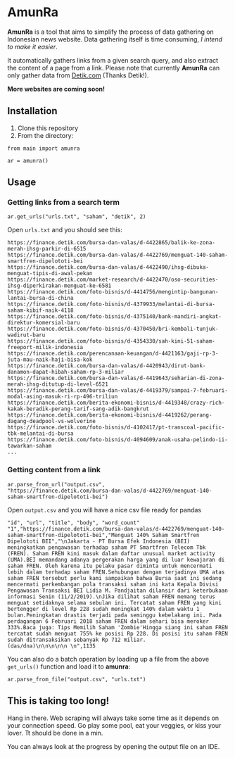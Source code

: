 # AmunRa
**AmunRa** is a tool that aims to simplify the process of data gathering on Indonesian news website. Data gathering itself is time consuming, *I intend to make it easier*. 

It automatically gathers links from a given search query, and also extract the content of a page from a link. Please note that currently **AmunRa** can only gather data from [Detik.com](https://www.detik.com) (Thanks Detik!). 

**More websites are coming soon!**

Installation
------------

1. Clone this repository
2. From the directory:
```
from main import amunra

ar = amunra()
```

Usage
------

### Getting links from a search term
```
ar.get_urls("urls.txt", "saham", "detik", 2)
```
Open `urls.txt` and you should see this:
```
https://finance.detik.com/bursa-dan-valas/d-4422865/balik-ke-zona-merah-ihsg-parkir-di-6515
https://finance.detik.com/bursa-dan-valas/d-4422769/menguat-140-saham-smartfren-dipelototi-bei
https://finance.detik.com/bursa-dan-valas/d-4422490/ihsg-dibuka-menguat-tipis-di-awal-pekan
https://finance.detik.com/market-research/d-4422470/oso-securities-ihsg-diperkirakan-menguat-ke-6581
https://finance.detik.com/foto-bisnis/d-4414756/mengintip-bangunan-lantai-bursa-di-china
https://finance.detik.com/foto-bisnis/d-4379933/melantai-di-bursa-saham-kibif-naik-4118
https://finance.detik.com/foto-bisnis/d-4375140/bank-mandiri-angkat-direktur-komersial-baru
https://finance.detik.com/foto-bisnis/d-4370450/bri-kembali-tunjuk-wadirut-baru
https://finance.detik.com/foto-bisnis/d-4354330/sah-kini-51-saham-freeport-milik-indonesia
https://finance.detik.com/perencanaan-keuangan/d-4421163/gaji-rp-3-juta-mau-naik-haji-bisa-kok
https://finance.detik.com/bursa-dan-valas/d-4420943/dirut-bank-danamon-dapat-hibah-saham-rp-3-miliar
https://finance.detik.com/bursa-dan-valas/d-4419643/seharian-di-zona-merah-ihsg-ditutup-di-level-6521
https://finance.detik.com/bursa-dan-valas/d-4419379/sampai-7-februari-modal-asing-masuk-ri-rp-496-triliun
https://finance.detik.com/berita-ekonomi-bisnis/d-4419348/crazy-rich-kakak-beradik-perang-tarif-sang-adik-bangkrut
https://finance.detik.com/berita-ekonomi-bisnis/d-4419262/perang-dagang-deadpool-vs-wolverine
https://finance.detik.com/foto-bisnis/d-4102417/pt-transcoal-pacific-tbk-melantai-di-bursa
https://finance.detik.com/foto-bisnis/d-4094609/anak-usaha-pelindo-ii-tawarkan-saham
...
```

### Getting content from a link
```
ar.parse_from_url("output.csv", 
"https://finance.detik.com/bursa-dan-valas/d-4422769/menguat-140-saham-smartfren-dipelototi-bei")
```
Open `output.csv` and you will have a nice csv file ready for pandas
```
"id", "url", "title", "body", "word_count"
"1","https://finance.detik.com/bursa-dan-valas/d-4422769/menguat-140-saham-smartfren-dipelototi-bei","Menguat 140% Saham Smartfren Dipelototi BEI","\nJakarta - PT Bursa Efek Indonesia (BEI) meningkatkan pengawasan terhadap saham PT Smartfren Telecom Tbk (FREN). Saham FREN kini masuk dalam daftar unusual market activity (UMA).BEI memandang adanya pergerakan harga yang di luar kewajaran di saham FREN. Oleh karena itu pelaku pasar diminta untuk mencermati lebih dalam terhadap saham FREN.Sehubungan dengan terjadinya UMA atas saham FREN tersebut perlu kami sampaikan bahwa Bursa saat ini sedang mencermati perkembangan pola transaksi saham ini kata Kepala Divisi Pengawasan Transaksi BEI Lidia M. Pandjaitan dilansir dari keterbukaan informasi Senin (11/2/2019).\nJika dilihat saham FREN memang terus menguat setidaknya selama sebulan ini. Tercatat saham FREN yang kini bertengger di level Rp 228 sudah meningkat 140% dalam waktu 1 bulan.Peningkatan drastis terjadi pada seminggu kebelakang ini. Pada perdagangan 6 Februari 2018 saham FREN dalam sehari bisa meroker 333%.Baca juga: Tips Memilih Saham 'Zombie'Hingga siang ini saham FREN tercatat sudah menguat 755% ke posisi Rp 228. Di posisi itu saham FREN sudah ditransaksikan sebanyak Rp 712 miliar.        (das/dna)\n\n\n\n\n \n",1135
```

You can also do a batch operation by loading up a file from the above `get_urls()` function and load it to **amunra**:
```
ar.parse_from_file("output.csv", "urls.txt")
```

This is taking too long!
------
Hang in there. Web scraping will always take some time as it depends on your connection speed. Go play some pool, eat your veggies, or kiss your lover. Tt should be done in a min.

You can always look at the progress by opening the output file on an IDE.
